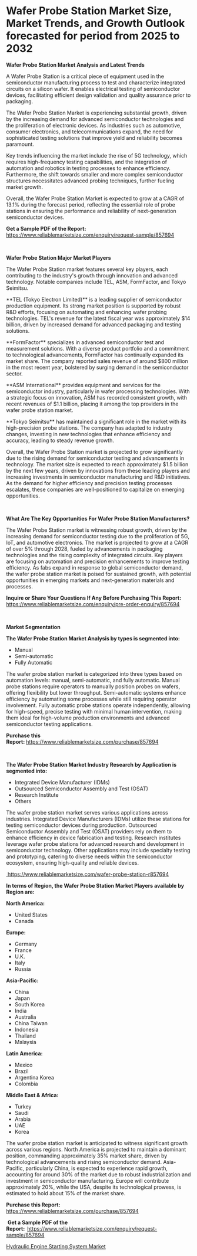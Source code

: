 <p><h1>Wafer Probe Station Market Size, Market Trends, and Growth Outlook forecasted for period from 2025 to 2032</h1></p><p><strong>Wafer Probe Station Market Analysis and Latest Trends</strong></p>
<p><p>A Wafer Probe Station is a critical piece of equipment used in the semiconductor manufacturing process to test and characterize integrated circuits on a silicon wafer. It enables electrical testing of semiconductor devices, facilitating efficient design validation and quality assurance prior to packaging. </p><p>The Wafer Probe Station Market is experiencing substantial growth, driven by the increasing demand for advanced semiconductor technologies and the proliferation of electronic devices. As industries such as automotive, consumer electronics, and telecommunications expand, the need for sophisticated testing solutions that improve yield and reliability becomes paramount. </p><p>Key trends influencing the market include the rise of 5G technology, which requires high-frequency testing capabilities, and the integration of automation and robotics in testing processes to enhance efficiency. Furthermore, the shift towards smaller and more complex semiconductor structures necessitates advanced probing techniques, further fueling market growth. </p><p>Overall, the Wafer Probe Station Market is expected to grow at a CAGR of 13.1% during the forecast period, reflecting the essential role of probe stations in ensuring the performance and reliability of next-generation semiconductor devices.</p></p>
<p><strong>Get a Sample PDF of the Report:&nbsp;</strong> <a href="https://www.reliablemarketsize.com/enquiry/request-sample/857694?utm_campaign=3269&utm_medium=2&utm_source=Github&utm_content=ia&utm_term=09042025&utm_id=wafer-probe-station">https://www.reliablemarketsize.com/enquiry/request-sample/857694</a></p>
<p>&nbsp;</p>
<p><strong>Wafer Probe Station Major Market Players</strong></p>
<p><p>The Wafer Probe Station market features several key players, each contributing to the industry's growth through innovation and advanced technology. Notable companies include TEL, ASM, FormFactor, and Tokyo Seimitsu.</p><p>**TEL (Tokyo Electron Limited)** is a leading supplier of semiconductor production equipment. Its strong market position is supported by robust R&D efforts, focusing on automating and enhancing wafer probing technologies. TEL's revenue for the latest fiscal year was approximately $14 billion, driven by increased demand for advanced packaging and testing solutions.</p><p>**FormFactor** specializes in advanced semiconductor test and measurement solutions. With a diverse product portfolio and a commitment to technological advancements, FormFactor has continually expanded its market share. The company reported sales revenue of around $800 million in the most recent year, bolstered by surging demand in the semiconductor sector.</p><p>**ASM International** provides equipment and services for the semiconductor industry, particularly in wafer processing technologies. With a strategic focus on innovation, ASM has recorded consistent growth, with recent revenues of $1.1 billion, placing it among the top providers in the wafer probe station market.</p><p>**Tokyo Seimitsu** has maintained a significant role in the market with its high-precision probe stations. The company has adapted to industry changes, investing in new technologies that enhance efficiency and accuracy, leading to steady revenue growth.</p><p>Overall, the Wafer Probe Station market is projected to grow significantly due to the rising demand for semiconductor testing and advancements in technology. The market size is expected to reach approximately $1.5 billion by the next few years, driven by innovations from these leading players and increasing investments in semiconductor manufacturing and R&D initiatives. As the demand for higher efficiency and precision testing processes escalates, these companies are well-positioned to capitalize on emerging opportunities.</p></p>
<p>&nbsp;</p>
<p><strong>What Are The Key Opportunities For Wafer Probe Station Manufacturers?</strong></p>
<p><p>The Wafer Probe Station market is witnessing robust growth, driven by the increasing demand for semiconductor testing due to the proliferation of 5G, IoT, and automotive electronics. The market is projected to grow at a CAGR of over 5% through 2028, fueled by advancements in packaging technologies and the rising complexity of integrated circuits. Key players are focusing on automation and precision enhancements to improve testing efficiency. As fabs expand in response to global semiconductor demand, the wafer probe station market is poised for sustained growth, with potential opportunities in emerging markets and next-generation materials and processes.</p></p>
<p><strong>Inquire or Share Your Questions If Any Before Purchasing This Report:</strong> <a href="https://www.reliablemarketsize.com/enquiry/pre-order-enquiry/857694?utm_campaign=3269&utm_medium=2&utm_source=Github&utm_content=ia&utm_term=09042025&utm_id=wafer-probe-station">https://www.reliablemarketsize.com/enquiry/pre-order-enquiry/857694</a></p>
<p>&nbsp;</p>
<p><strong>Market Segmentation</strong></p>
<p><strong>The Wafer Probe Station Market Analysis by types is segmented into:</strong></p>
<p><ul><li>Manual</li><li>Semi-automatic</li><li>Fully Automatic</li></ul></p>
<p><p>The wafer probe station market is categorized into three types based on automation levels: manual, semi-automatic, and fully automatic. Manual probe stations require operators to manually position probes on wafers, offering flexibility but lower throughput. Semi-automatic systems enhance efficiency by automating some processes while still requiring operator involvement. Fully automatic probe stations operate independently, allowing for high-speed, precise testing with minimal human intervention, making them ideal for high-volume production environments and advanced semiconductor testing applications.</p></p>
<p><strong>Purchase this Report:&nbsp;</strong><a href="https://www.reliablemarketsize.com/purchase/857694?utm_campaign=3269&utm_medium=2&utm_source=Github&utm_content=ia&utm_term=09042025&utm_id=wafer-probe-station">https://www.reliablemarketsize.com/purchase/857694</a></p>
<p>&nbsp;</p>
<p><strong>The Wafer Probe Station Market Industry Research by Application is segmented into:</strong></p>
<p><ul><li>Integrated Device Manufacturer (IDMs)</li><li>Outsourced Semiconductor Assembly and Test (OSAT)</li><li>Research Institute</li><li>Others</li></ul></p>
<p><p>The wafer probe station market serves various applications across industries. Integrated Device Manufacturers (IDMs) utilize these stations for testing semiconductor devices during production. Outsourced Semiconductor Assembly and Test (OSAT) providers rely on them to enhance efficiency in device fabrication and testing. Research institutes leverage wafer probe stations for advanced research and development in semiconductor technology. Other applications may include specialty testing and prototyping, catering to diverse needs within the semiconductor ecosystem, ensuring high-quality and reliable devices.</p></p>
<p><a href="https://www.reliablemarketsize.com/wafer-probe-station-r857694?utm_campaign=3269&utm_medium=2&utm_source=Github&utm_content=ia&utm_term=09042025&utm_id=wafer-probe-station">&nbsp;https://www.reliablemarketsize.com/wafer-probe-station-r857694</a></p>
<p><strong>In terms of Region, the Wafer Probe Station Market Players available by Region are:</strong></p>
<p>
    <p> <strong> North America: </strong>
        <ul>
            <li>United States</li>
            <li>Canada</li>
        </ul>
        </p> 
    <p> <strong> Europe: </strong>
        <ul>
            <li>Germany</li>
            <li>France</li>
            <li>U.K.</li>
            <li>Italy</li>
            <li>Russia</li>
        </ul>
        </p> 
    <p> <strong> Asia-Pacific: </strong>
        <ul>
            <li>China</li>
            <li>Japan</li>
            <li>South Korea</li>
            <li>India</li>
            <li>Australia</li>
            <li>China Taiwan</li>
            <li>Indonesia</li>
            <li>Thailand</li>
            <li>Malaysia</li>
        </ul>
        </p> 
    <p> <strong> Latin America: </strong>
        <ul>
            <li>Mexico</li>
            <li>Brazil</li>
            <li>Argentina Korea</li>
            <li>Colombia</li>
        </ul>
        </p> 
    <p> <strong> Middle East & Africa: </strong>
        <ul>
            <li>Turkey</li>
            <li>Saudi</li>
            <li>Arabia</li>
            <li>UAE</li>
            <li>Korea</li>
        </ul>
    </p>
    </p>
<p><p>The wafer probe station market is anticipated to witness significant growth across various regions. North America is projected to maintain a dominant position, commanding approximately 35% market share, driven by technological advancements and rising semiconductor demand. Asia-Pacific, particularly China, is expected to experience rapid growth, accounting for around 30% of the market due to robust industrialization and investment in semiconductor manufacturing. Europe will contribute approximately 20%, while the USA, despite its technological prowess, is estimated to hold about 15% of the market share.</p></p>
<p><strong>Purchase this Report: </strong><a href="https://www.reliablemarketsize.com/purchase/857694?utm_campaign=3269&utm_medium=2&utm_source=Github&utm_content=ia&utm_term=09042025&utm_id=wafer-probe-station">https://www.reliablemarketsize.com/purchase/857694</a></p>
<p>&nbsp;<strong>Get a Sample PDF of the Report:&nbsp;&nbsp;</strong><a href="https://www.reliablemarketsize.com/enquiry/request-sample/857694?utm_campaign=3269&utm_medium=2&utm_source=Github&utm_content=ia&utm_term=09042025&utm_id=wafer-probe-station">https://www.reliablemarketsize.com/enquiry/request-sample/857694</a></p>
<p><strong></strong></p>
<p><p><a href="https://github.com/lefiobakali/Market-Research-Report-List-1/blob/main/hydraulic-engine-starting-system-market.md?utm_campaign=3269&utm_medium=2&utm_source=Github&utm_content=ia&utm_term=09042025&utm_id=wafer-probe-station">Hydraulic Engine Starting System Market</a></p></p>